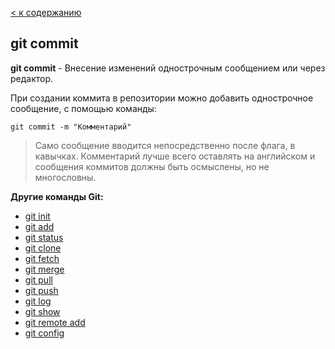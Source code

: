 [< к содержанию](./readme.md)

## git commit

**git commit** - Внесение изменений однострочным сообщением или через редактор.

При создании коммита в репозитории можно добавить однострочное сообщение, с помощью команды: 

```bash=
git commit -m "Комментарий"
```
> Само сообщение вводится непосредственно после флага, в кавычках. 
Комментарий лучше всего оставлять на английском и сообщения коммитов должны быть осмыслены, но не многословны.

**Другие команды Git:**
* [git init](./init.md)
* [git add](./add.md)
* [git status](./status.md)
* [git clone](./clone.md)
* [git fetch](./fetch.md)
* [git merge](./merge.md)
* [git pull](./pull.md)
* [git push](./push.md)
* [git log](./log.md)
* [git show](./show.md)
* [git remote add](./remote%20add.md)
* [git config](./config.md)
